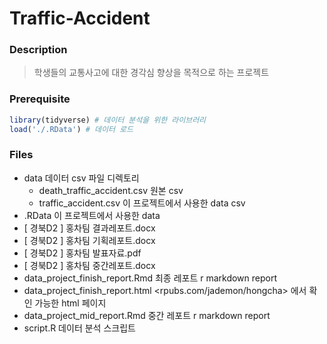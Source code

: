 # Traffic-Accident
### Description
> 학생들의 교통사고에 대한 경각심 향상을 목적으로 하는 프로젝트

### Prerequisite
```r
library(tidyverse) # 데이터 분석을 위한 라이브러리
load('./.RData') # 데이터 로드
```

### Files
- data
데이터 csv 파일 디렉토리
  - death_traffic_accident.csv
  원본 csv
  - traffic_accident.csv
  이 프로젝트에서 사용한 data csv
- .RData
  이 프로젝트에서 사용한 data
- [ 경북D2 ] 홍차팀 결과레포트.docx
- [ 경북D2 ] 홍차팀 기획레포트.docx
- [ 경북D2 ] 홍차팀 발표자료.pdf
- [ 경북D2 ] 홍차팀 중간레포트.docx
- data_project_finish_report.Rmd
  최종 레포트 r markdown report
- data_project_finish_report.html
  <rpubs.com/jademon/hongcha> 에서 확인 가능한 html 페이지
- data_project_mid_report.Rmd
  중간 레포트 r markdown report
- script.R
  데이터 분석 스크립트
